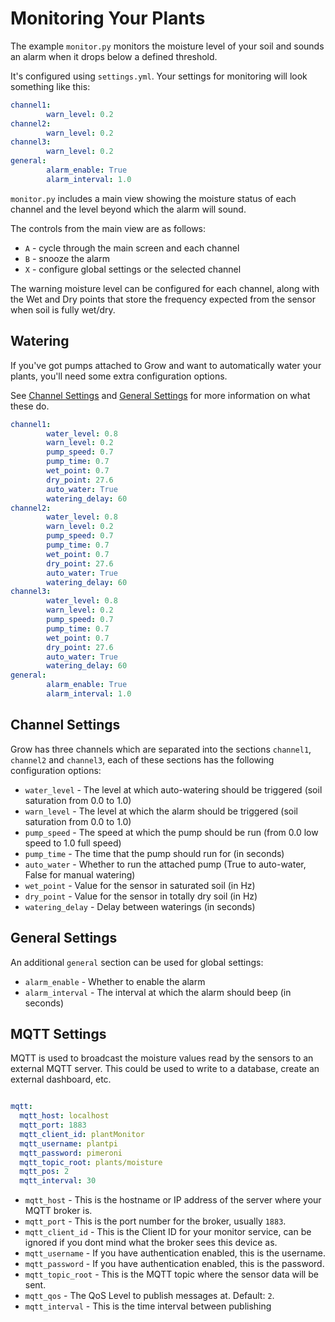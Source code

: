 # Monitoring Your Plants

The example `monitor.py` monitors the moisture level of your soil and sounds an alarm when it drops below a defined threshold.

It's configured using `settings.yml`. Your settings for monitoring will look something like this:

```yaml
channel1:
        warn_level: 0.2
channel2:
        warn_level: 0.2
channel3:
        warn_level: 0.2
general:
        alarm_enable: True
        alarm_interval: 1.0
```

`monitor.py` includes a main view showing the moisture status of each channel and the level beyond which the alarm will sound.

The controls from the main view are as follows:

* `A` - cycle through the main screen and each channel
* `B` - snooze the alarm
* `X` - configure global settings or the selected channel

The warning moisture level can be configured for each channel, along with the Wet and Dry points that store the frequency expected from the sensor when soil is fully wet/dry.

## Watering

If you've got pumps attached to Grow and want to automatically water your plants, you'll need some extra configuration options.

See [Channel Settings](#channel-settings) and [General Settings](#general-settings) for more information on what these do.

```yaml
channel1:
        water_level: 0.8
        warn_level: 0.2
        pump_speed: 0.7
        pump_time: 0.7
        wet_point: 0.7
        dry_point: 27.6
        auto_water: True
        watering_delay: 60
channel2:
        water_level: 0.8
        warn_level: 0.2
        pump_speed: 0.7
        pump_time: 0.7
        wet_point: 0.7
        dry_point: 27.6
        auto_water: True
        watering_delay: 60
channel3:
        water_level: 0.8
        warn_level: 0.2
        pump_speed: 0.7
        pump_time: 0.7
        wet_point: 0.7
        dry_point: 27.6
        auto_water: True
        watering_delay: 60
general:
        alarm_enable: True
        alarm_interval: 1.0
```

## Channel Settings

Grow has three channels which are separated into the sections `channel1`, `channel2` and `channel3`, each of these sections has the following configuration options:

* `water_level` - The level at which auto-watering should be triggered (soil saturation from 0.0 to 1.0)
* `warn_level` - The level at which the alarm should be triggered (soil saturation from 0.0 to 1.0)
* `pump_speed` - The speed at which the pump should be run (from 0.0 low speed to 1.0 full speed)
* `pump_time` - The time that the pump should run for (in seconds)
* `auto_water` - Whether to run the attached pump (True to auto-water, False for manual watering)
* `wet_point` - Value for the sensor in saturated soil (in Hz)
* `dry_point` - Value for the sensor in totally dry soil (in Hz)
* `watering_delay` - Delay between waterings (in seconds)

## General Settings

An additional `general` section can be used for global settings:

* `alarm_enable` - Whether to enable the alarm
* `alarm_interval` - The interval at which the alarm should beep (in seconds)

## MQTT Settings 
MQTT is used to broadcast the moisture values read by the sensors to an external MQTT server. This could be used to write to a database, create an external dashboard, etc. 

```yaml

mqtt: 
  mqtt_host: localhost 
  mqtt_port: 1883
  mqtt_client_id: plantMonitor 
  mqtt_username: plantpi
  mqtt_password: pimeroni
  mqtt_topic_root: plants/moisture
  mqtt_pos: 2
  mqtt_interval: 30

```
* `mqtt_host` - This is the hostname or IP address of the server where your MQTT broker is.
* `mqtt_port` - This is the port number for the broker, usually `1883`.
* `mqtt_client_id` - This is the Client ID for your monitor service, can be ignored if you dont mind what the broker sees this device as.
* `mqtt_username` - If you have authentication enabled, this is the username.
* `mqtt_password` - If you have authentication enabled, this is the password.
* `mqtt_topic_root` - This is the MQTT topic where the sensor data will be sent.
* `mqtt_qos` - The QoS Level to publish messages at. Default: `2`.
* `mqtt_interval` - This is the time interval between publishing 